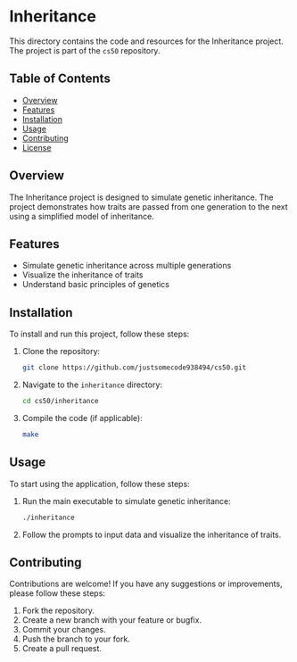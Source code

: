 # Inheritance

This directory contains the code and resources for the Inheritance project. The project is part of the `cs50` repository.

## Table of Contents
- [Overview](#overview)
- [Features](#features)
- [Installation](#installation)
- [Usage](#usage)
- [Contributing](#contributing)
- [License](#license)

## Overview
The Inheritance project is designed to simulate genetic inheritance. The project demonstrates how traits are passed from one generation to the next using a simplified model of inheritance.

## Features
- Simulate genetic inheritance across multiple generations
- Visualize the inheritance of traits
- Understand basic principles of genetics

## Installation
To install and run this project, follow these steps:

1. Clone the repository:
    ```sh
    git clone https://github.com/justsomecode938494/cs50.git
    ```

2. Navigate to the `inheritance` directory:
    ```sh
    cd cs50/inheritance
    ```

3. Compile the code (if applicable):
    ```sh
    make
    ```

## Usage
To start using the application, follow these steps:

1. Run the main executable to simulate genetic inheritance:
    ```sh
    ./inheritance
    ```

2. Follow the prompts to input data and visualize the inheritance of traits.

## Contributing
Contributions are welcome! If you have any suggestions or improvements, please follow these steps:

1. Fork the repository.
2. Create a new branch with your feature or bugfix.
3. Commit your changes.
4. Push the branch to your fork.
5. Create a pull request.


